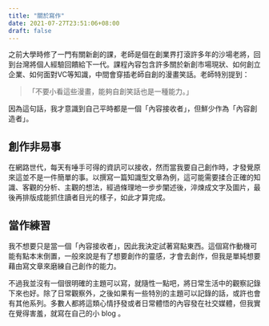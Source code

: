 ```yaml
---
title: "關於寫作"
date: 2021-07-27T23:51:06+08:00
draft: false
---
```


之前大學時修了一門有關新創的課，老師是個在創業界打滾許多年的沙場老將，回到台灣將個人經驗回饋給下一代。課程內容包含許多關於新創市場現狀、如何創立企業、如何面對VC等知識，中間會穿插老師自創的漫畫笑話。老師特別提到：
> 「不要小看這些漫畫，能夠自創笑話也是一種能力。」

因為這句話，我才意識到自己平時都是一個「內容接收者」，但鮮少作為「內容創造者」。

## 創作非易事
在網路世代，每天有唾手可得的資訊可以接收，然而當我要自己創作時，才發覺原來這並不是一件簡單的事。以撰寫一篇知識型文章為例，這可能需要揉合正確的知識、客觀的分析、主觀的想法，經過條理地一步步闡述後，淬煉成文字及圖片，最後再排版成能抓住讀者目光的樣子，如此才算完成。

## 當作練習
我不想要只是當一個「內容接收者」，因此我決定試著寫點東西。這個寫作動機可能有點本末倒置，一般來說是有了想要創作的靈感，才會去創作，但我是單純想要藉由寫文章來磨練自己創作的能力。

不過我並沒有一個很明確的主題可以寫，就隨性一點吧，將日常生活中的觀察記錄下來也好。除了日常觀察外，之後如果有一些特別的主題可以記錄的話，或許也會有其他系列。多數人都將這類心情抒發或者日常體悟的內容發在社交媒體，但我實在覺得害羞，就寫在自己的小 blog 。
